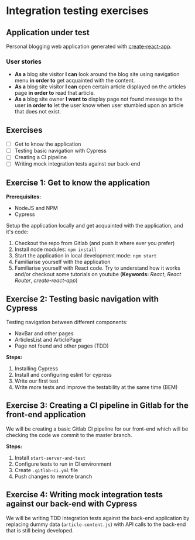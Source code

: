 # Integration testing exercises

## Application under test

Personal blogging web application generated with [create-react-app](https://reactjs.org/docs/create-a-new-react-app.html).

### User stories

- **As a** blog site visitor **I can** look around the blog site using navigation menu **in order to** get acquainted with the content.
- **As a** blog site visitor **I can** open certain article displayed on the articles page **in order to** read that article.
- **As a** blog site owner **I want to** display page not found message to the user **in order to** let the user know when user stumbled upon an article that does not exist.

## Exercises
- [ ] Get to know the application
- [ ] Testing basic navigation with Cypress
- [ ] Creating a CI pipeline
- [ ] Writing mock integration tests against our back-end

## Exercise 1: Get to know the application

**Prerequisites:**
- NodeJS and NPM
- Cypress

Setup the application locally and get acquainted with the application, and it's code:
1. Checkout the repo from Gitlab (and push it where ever you prefer)
1. Install node modules: ```npm install```
1. Start the application in local development mode: ```npm start```
1. Familiarise yourself with the application
1. Familiarise yourself with React code. Try to understand how it works and/or checkout some tutorials on youtube (**Keywords:** *React*, *React Router*, *create-react-app*)

## Exercise 2: Testing basic navigation with Cypress

Testing navigation between different components:
- NavBar and other pages
- ArticlesList and ArticlePage
- Page not found and other pages (TDD)

**Steps:**
1. Installing Cypress
1. Install and configuring eslint for cypress
1. Write our first test
1. Write more tests and improve the testability at the same time (BEM)

## Exercise 3: Creating a CI pipeline in Gitlab for the front-end application

We will be creating a basic Gitlab CI pipeline for our front-end which will be  
checking the code we commit to the master branch.

**Steps:**
1. Install ```start-server-and-test```
1. Configure tests to run in CI environment
1. Create ```.gitlab-ci.yml``` file
1. Push changes to remote branch

## Exercise 4: Writing mock integration tests against our back-end with Cypress

We will be writing TDD integration tests against the back-end application by  
replacing dummy data (```article-content.js```) with API calls to the back-end  
that is still being developed.